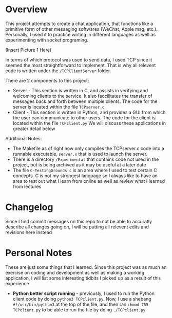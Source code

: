 # Overview
This project attempts to create a chat application, that functions like a primitive form of other messaging softwares (WeChat, Apple msg, etc.). Personally, I used it to practice writing in different languages as well as experimenting with socket programing. 

(Insert Picture 1 Here) 

In terms of which protocol was used to send data, I used TCP since it seemed the most straightforward to implement. That is why all relevent code is written under the `/TCPClientServer` folder. 

There are 2 components to this project:
* Server - This section is written in C, and assists in verifying and welcoming clients to the service. It also faccilitates the transfer of messages back and forth between multiple clients. The code for the server is located within the file `TCPserver.c`
* Client - This section is written in Python, and provides a GUI from which the user can communicate to other users. The code for the client is located within the file `TCPclient.py`
We will discuss these applications in greater detail below

Additional Notes:
* The Makefile as of right now only compiles the TCPserver.c code into a runnable executable, `server.x` that is used to launch the server. 
* There is a directory `/Experimental` that contains code not used in the project, but is being archived as it may be useful at a later date
* The file `C-TestingGrounds.c` is an area where I used to test certain C concepts. C is not my strongest language so I always like to have an area to test out what I learn from online as well as review what I learned from lectures

# Changelog
Since I find commit messages on this repo to not be able to accuratly describe all changes going on, I will be putting all relevent edits and revisions here instead

# Personal Notes
These are just some things that I learned. Since this project was as much an exercise on coding and development as well as making a working application, I will list some interesting tidbits I picked up as a result of this experience

* __Python better script running__ - previously, I used to run the Python client code by doing `python3 TCPclient.py`. Now, I use a shebang `#!/usr/bin/python3` at the top of the file, and then ran `chmod 755 TCPclient.py` to be able to run the file by doing `./TCPclient.py`



